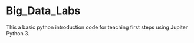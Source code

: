 # Big_Data_Labs
This a basic python introduction code for teaching first steps using Jupiter Python 3.
